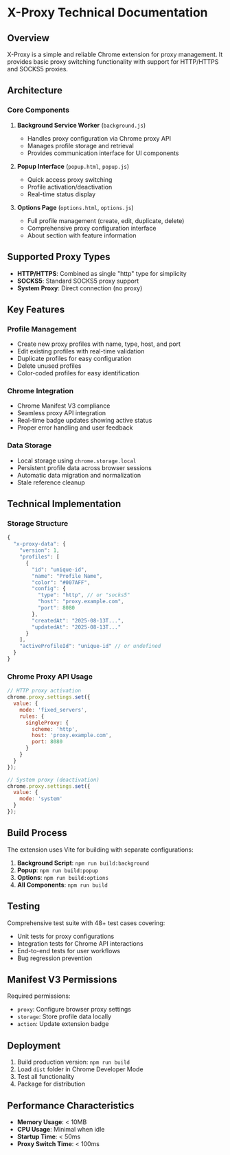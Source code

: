 # X-Proxy Technical Documentation

## Overview
X-Proxy is a simple and reliable Chrome extension for proxy management. It provides basic proxy switching functionality with support for HTTP/HTTPS and SOCKS5 proxies.

## Architecture

### Core Components

1. **Background Service Worker** (`background.js`)
   - Handles proxy configuration via Chrome proxy API
   - Manages profile storage and retrieval
   - Provides communication interface for UI components

2. **Popup Interface** (`popup.html`, `popup.js`)
   - Quick access proxy switching
   - Profile activation/deactivation
   - Real-time status display

3. **Options Page** (`options.html`, `options.js`)
   - Full profile management (create, edit, duplicate, delete)
   - Comprehensive proxy configuration interface
   - About section with feature information

## Supported Proxy Types

- **HTTP/HTTPS**: Combined as single "http" type for simplicity
- **SOCKS5**: Standard SOCKS5 proxy support
- **System Proxy**: Direct connection (no proxy)

## Key Features

### Profile Management
- Create new proxy profiles with name, type, host, and port
- Edit existing profiles with real-time validation
- Duplicate profiles for easy configuration
- Delete unused profiles
- Color-coded profiles for easy identification

### Chrome Integration
- Chrome Manifest V3 compliance
- Seamless proxy API integration
- Real-time badge updates showing active status
- Proper error handling and user feedback

### Data Storage
- Local storage using `chrome.storage.local`
- Persistent profile data across browser sessions
- Automatic data migration and normalization
- Stale reference cleanup

## Technical Implementation

### Storage Structure
```javascript
{
  "x-proxy-data": {
    "version": 1,
    "profiles": [
      {
        "id": "unique-id",
        "name": "Profile Name",
        "color": "#007AFF",
        "config": {
          "type": "http", // or "socks5"
          "host": "proxy.example.com",
          "port": 8080
        },
        "createdAt": "2025-08-13T...",
        "updatedAt": "2025-08-13T..."
      }
    ],
    "activeProfileId": "unique-id" // or undefined
  }
}
```

### Chrome Proxy API Usage
```javascript
// HTTP proxy activation
chrome.proxy.settings.set({
  value: {
    mode: 'fixed_servers',
    rules: {
      singleProxy: {
        scheme: 'http',
        host: 'proxy.example.com',
        port: 8080
      }
    }
  }
});

// System proxy (deactivation)  
chrome.proxy.settings.set({
  value: {
    mode: 'system'
  }
});
```

## Build Process

The extension uses Vite for building with separate configurations:

1. **Background Script**: `npm run build:background`
2. **Popup**: `npm run build:popup` 
3. **Options**: `npm run build:options`
4. **All Components**: `npm run build`

## Testing

Comprehensive test suite with 48+ test cases covering:
- Unit tests for proxy configurations
- Integration tests for Chrome API interactions
- End-to-end tests for user workflows
- Bug regression prevention

## Manifest V3 Permissions

Required permissions:
- `proxy`: Configure browser proxy settings
- `storage`: Store profile data locally
- `action`: Update extension badge

## Deployment

1. Build production version: `npm run build`
2. Load `dist` folder in Chrome Developer Mode
3. Test all functionality
4. Package for distribution

## Performance Characteristics

- **Memory Usage**: < 10MB
- **CPU Usage**: Minimal when idle
- **Startup Time**: < 50ms
- **Proxy Switch Time**: < 100ms
